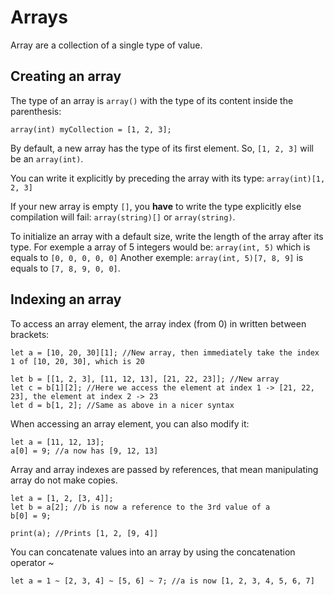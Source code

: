 # Arrays

Array are a collection of a single type of value.

## Creating an array
The type of an array is `array()` with the type of its content inside the parenthesis:
```grimoire
array(int) myCollection = [1, 2, 3];
```

By default, a new array has the type of its first element.
So, `[1, 2, 3]` will be an `array(int)`.

You can write it explicitly by preceding the array with its type: `array(int)[1, 2, 3]`

If your new array is empty `[]`, you **have** to write the type explicitly else compilation will fail: `array(string)[]` or `array(string)`.

To initialize an array with a default size, write the length of the array after its type.
For exemple a array of 5 integers would be: `array(int, 5)` which is equals to `[0, 0, 0, 0, 0]`
Another exemple: `array(int, 5)[7, 8, 9]` is equals to `[7, 8, 9, 0, 0]`.

## Indexing an array
To access an array element, the array index (from 0) in written between brackets:
```grimoire
let a = [10, 20, 30][1]; //New array, then immediately take the index 1 of [10, 20, 30], which is 20

let b = [[1, 2, 3], [11, 12, 13], [21, 22, 23]]; //New array
let c = b[1][2]; //Here we access the element at index 1 -> [21, 22, 23], the element at index 2 -> 23
let d = b[1, 2]; //Same as above in a nicer syntax
```

When accessing an array element, you can also modify it:
```grimoire
let a = [11, 12, 13];
a[0] = 9; //a now has [9, 12, 13]
```

Array and array indexes are passed by references, that mean manipulating array do not make copies.
```grimoire
let a = [1, 2, [3, 4]];
let b = a[2]; //b is now a reference to the 3rd value of a
b[0] = 9;

print(a); //Prints [1, 2, [9, 4]]
```

You can concatenate values into an array by using the concatenation operator ~
```grimoire
let a = 1 ~ [2, 3, 4] ~ [5, 6] ~ 7; //a is now [1, 2, 3, 4, 5, 6, 7]
```